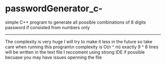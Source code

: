 # passwordGenerator_c-
simple C++ program to generate all possible combinations of 8 digits password if consisted from numbers only

-----------------------------------------------------------------------------------------------------------------------------------------------------------------------

The complexity is very huge I will try to make it less in the future so take care when running this program\n 
complexity is O(n ^ m) exactly 9 ^ 8 lines will be written in the text file 
I reccoment using strong IDE if possible becuase you may have issues openning the file
